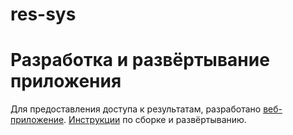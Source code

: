 # res-sys

# Разработка и развёртывание приложения
Для предоставления доступа к результатам, разработано [веб-приложение](https://misis-rec-sys.herokuapp.com).
[Инструкции](./frontend.md) по сборке и развёртыванию.
